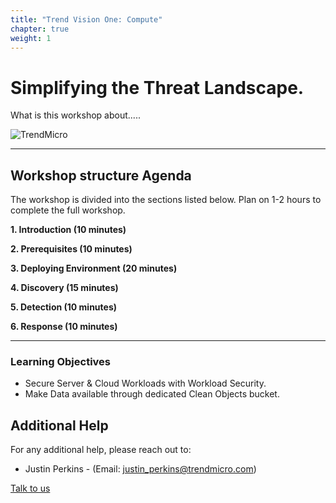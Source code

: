 ```yaml
---
title: "Trend Vision One: Compute"
chapter: true
weight: 1
---
```


# Simplifying the Threat Landscape.

What is this workshop about.....

![TrendMicro](/images/tm/tm_logo.png)


--------

## Workshop structure Agenda 

The workshop is divided into the sections listed below. Plan on 1-2 hours to complete the full workshop.


<span style="color: #4e3eb1;"><i class='fas fa-check fa-xs'></i></span> <b> 1. Introduction (10 minutes)</b> 

<span style="color: #4e3eb1;"><i class='fas fa-check fa-xs'></i></span> <b> 2. Prerequisites (10 minutes)</b>

<span style="color: #4e3eb1;"><i class='fas fa-check fa-xs'></i></span> <b> 3. Deploying Environment (20 minutes)</b>

<span style="color: #4e3eb1;"><i class='fas fa-check fa-xs'></i></span> <b> 4. Discovery (15 minutes)</b>

<span style="color: #4e3eb1;"><i class='fas fa-check fa-xs'></i></span> <b> 5. Detection (10 minutes)</b>

<span style="color: #4e3eb1;"><i class='fas fa-check fa-xs'></i></span> <b> 6. Response (10 minutes)</b>

--------

### Learning Objectives
- Secure Server & Cloud Workloads with Workload Security.
- Make Data available through dedicated Clean Objects bucket.

## Additional Help
For any additional help, please reach out to: 

- Justin Perkins - (Email: justin_perkins@trendmicro.com)

<p>
<a  href="mailto:justin_perkins@trendmicro.com?subject=Feedback Vision One - Endpoint Workshop"  target="_blank" rel="noopener noreferrer"  class="btn btn-default">  
  Talk to us
  <i class="fas fa-paper-plane"></i>
</a>

